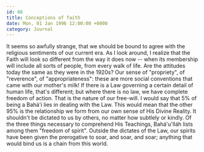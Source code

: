 ```yaml
---
id: 66
title: Conceptions of faith
date: Mon, 01 Jan 1996 12:00:00 +0000
category: Journal
---
```


It seems so awfully strange, that we should be bound to agree with the
religious sentiments of our current era.  As I look around, I realize
that the Faith will look so different from the way it does now -- when
its membership will include all sorts of people, from every walk of
life.  Are the attitudes today the same as they were in the 1920s?  Our
sense of "propriety", of "reverence", of "appropriateness": these are
more social conventions that came with our mother's milk!  If there is a
Law governing a certain detail of human life, that's different; but
where there is no law, we have complete freedom of action.  That is the
nature of our free-will.  I would say that 5% of being a Bahá'í lies in
dealing with the Law.  This would mean that the other 95% is the
relationship we form from our own sense of His Divine Reality.  It
shouldn't be dictated to us by others, no matter how subtlely or kindly.
Of the three things necessary to comprehend His Teachings, Bahá'u'lláh
lists among them "freedom of spirit".  Outside the dictates of the Law,
our spirits have been given the prerogative to soar, and soar, and soar;
anything that would bind us is a chain from this world.


